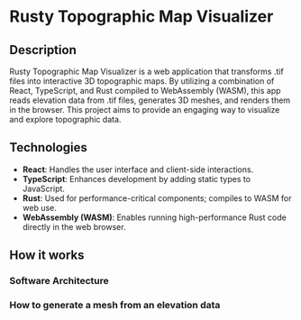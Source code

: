 # Rusty Topographic Map Visualizer

## Description

Rusty Topographic Map Visualizer is a web application that transforms .tif files into interactive 3D topographic maps. By utilizing a combination of React, TypeScript, and Rust compiled to WebAssembly (WASM), this app reads elevation data from .tif files, generates 3D meshes, and renders them in the browser. This project aims to provide an engaging way to visualize and explore topographic data.

## Technologies

- **React**: Handles the user interface and client-side interactions.
- **TypeScript**: Enhances development by adding static types to JavaScript.
- **Rust**: Used for performance-critical components; compiles to WASM for web use.
- **WebAssembly (WASM)**: Enables running high-performance Rust code directly in the web browser.

## How it works
### Software Architecture
### How to generate a mesh from an elevation data
